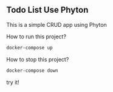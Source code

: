 ## Todo List Use Phyton

This is a simple CRUD app using Phyton

How to run this project?

```bash
docker-compose up
```

How to stop this project?

```bash
docker-compose down
```

try it!
